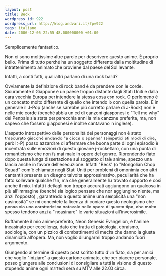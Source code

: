 ```yaml
---
layout: post
title: Beck
wordpress_id: 922
wordpress_url: http://blog.andvari.it/?p=922
tags: italiano
date: 2006-12-05 22:55:48.000000000 +01:00
---
```

Semplicemente fantastico.

Non ci sono moltissime altre parole per descrivere questo anime. È proprio bello. Prima di tutto perché ha un soggetto differente dalla moltitudine di intrattenimento animato che proviene dal paese del Sol levante.

Infatti, a conti fatti, quali altri parlano di una rock band?

Ovviamente la definizione di rock band è da prendere con le corde. Sicuramente il Giappone è un paese troppo distante dagli Stati Uniti e dalla cara vecchia Europa per intendere la stessa cosa con rock. O perlomeno è un concetto molto differente di quello che intendo io con quella parola. E in generale il J-Pop (anche se sarebbe più corretto parlare di J-Rock) non è nelle mie corde (benché abbia un cd di canzoni giapponesi e "Tell me why" dei Penpals sia stata per parecchia anni la mia canzone preferita, ma, non sapevo che fossero giapponesi e inoltre cantavano in inglese).

L'aspetto introspettivo delle personalità dei personaggi non è stato trascurato giacché andando "a cicca e spanna" (simpatici sti modi di dire, però! :-P) posso azzardare di affermare che buona parte di ogni episodio è incentrata sulle emozioni di questo giovane j-rockettaro, con una punta di romanticismo che non fa mai male in opere del genere.
Riprendendo fiato dopo questa lunga dissertazione sul soggetto di tale anime, spezzo una lancia anche in favore dell'esecuzione. Infatti "Beck" (o "Mongolian Chop Squad" com'è chiamato negli Stati Uniti per problemi di omonimia con altri cantanti) presenta un disegno talvolta approssimativo, peculiarità che ha fatto sollevare qualche fan, ma che generalmente ha trovato supporto e così anche il mio. Infatti i dettagli non troppo accurati aggiungono un qualcosa in più all'immagine (benché sia logico pensare che non aggiungino niente, ma anzi l'opposto) , garantendo a questo anime una semplicità una "non casinosità" se mi concedete la licenza di coniare questo neologismo che penso sia una caratteristica notevole nelle opere di questo tipo, che molto spesso tendono anzi a "incasinare" le varie situazioni all'inverosimile.

Buffamente il mio anime preferito, Neon Genesis Evangelion, è l'anime incasinato per eccellenza, dato che tratta di psicologia, ebraismo, sociologia, con un pizzico di combattimenti di mecha che danno la giusta dinamicità all'opera. Ma, non voglio dilungarmi troppo andando fuori argomento.

Giungendo al termine di questo post scritto tutto d'un fiato, sia per amici che voglio "iniziare" a questo cartone animato, che per piacere personale, posso giungere alle conclusioni di consigliare a tutti la visione di questo stupendo anime ogni martedì sera su MTV alle 22.00 circa.
